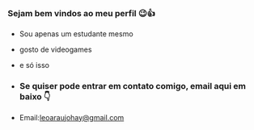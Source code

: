 ### Sejam bem vindos ao meu perfil 😉👍

- Sou apenas um estudante mesmo
- gosto de videogames
- e só isso

- ### Se quiser pode entrar em contato comigo, email aqui em baixo 👇
- Email:leoaraujohay@gmail.com

